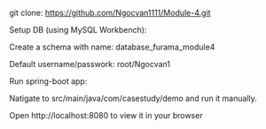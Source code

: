 git clone: https://github.com/Ngocvan1111/Module-4.git                                                                                                          

Setup DB (using MySQL Workbench):                                                                                                                                       

Create a schema with name: database_furama_module4                                                                                                                      

Default username/passwork: root/Ngocvan1                                                                                                                                 

Run spring-boot app:                                                                                                                                                     

Natigate to src/main/java/com/casestudy/demo and run it manually.                                                                                                       

Open http://localhost:8080 to view it in your browser
